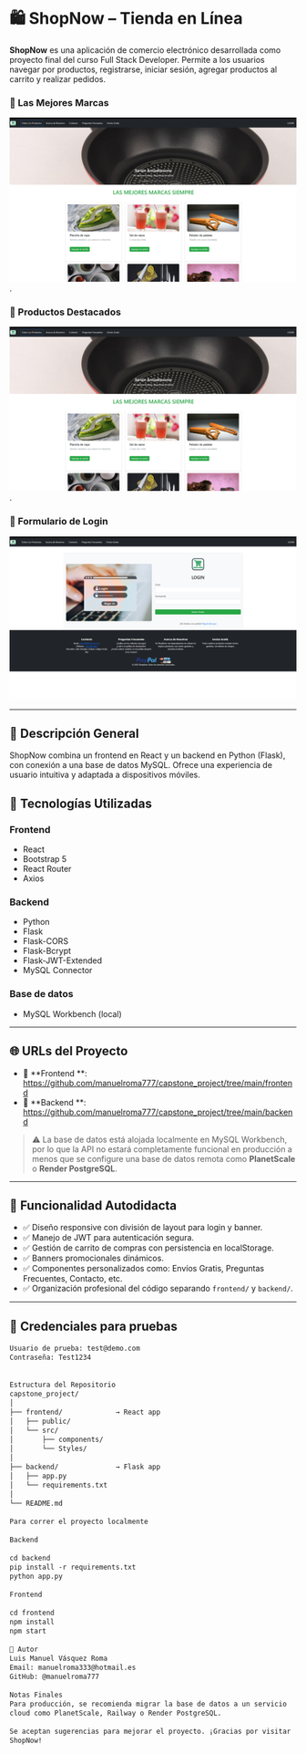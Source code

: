 # 🛍️ ShopNow – Tienda en Línea

**ShopNow** es una aplicación de comercio electrónico desarrollada como proyecto final del curso Full Stack Developer. Permite a los usuarios navegar por productos, registrarse, iniciar sesión, agregar productos al carrito y realizar pedidos.

### 🛒 Las Mejores Marcas
![Banner ShopNow](https://raw.githubusercontent.com/manuelroma777/capstone_project/refs/heads/main/frontend/public/images/ShopNow%201.png).

### 🛒 Productos Destacados
![Productos Destacados](https://raw.githubusercontent.com/manuelroma777/capstone_project/refs/heads/main/frontend/public/images/ShopNow%201.png).

### 🔐 Formulario de Login
![Login Form ShopNow](https://raw.githubusercontent.com/manuelroma777/capstone_project/refs/heads/main/frontend/public/images/ShopNow%20-%20Login.png)

---

## 📌 Descripción General

ShopNow combina un frontend en React y un backend en Python (Flask), con conexión a una base de datos MySQL. Ofrece una experiencia de usuario intuitiva y adaptada a dispositivos móviles.

## 🚀 Tecnologías Utilizadas

### Frontend
- React
- Bootstrap 5
- React Router
- Axios

### Backend
- Python
- Flask
- Flask-CORS
- Flask-Bcrypt
- Flask-JWT-Extended
- MySQL Connector

### Base de datos
- MySQL Workbench (local)

---

## 🌐 URLs del Proyecto

- 🔗 **Frontend **: https://github.com/manuelroma777/capstone_project/tree/main/frontend
- 🔗 **Backend **: https://github.com/manuelroma777/capstone_project/tree/main/backend

> ⚠️ La base de datos está alojada localmente en MySQL Workbench, por lo que la API no estará completamente funcional en producción a menos que se configure una base de datos remota como **PlanetScale** o **Render PostgreSQL**.

---

## 🧠 Funcionalidad Autodidacta

- ✅ Diseño responsive con división de layout para login y banner.
- ✅ Manejo de JWT para autenticación segura.
- ✅ Gestión de carrito de compras con persistencia en localStorage.
- ✅ Banners promocionales dinámicos.
- ✅ Componentes personalizados como: Envíos Gratis, Preguntas Frecuentes, Contacto, etc.
- ✅ Organización profesional del código separando `frontend/` y `backend/`.

---

## 🔐 Credenciales para pruebas

```plaintext
Usuario de prueba: test@demo.com  
Contraseña: Test1234


Estructura del Repositorio
capstone_project/
│
├── frontend/             → React app
│   ├── public/
│   └── src/
│       ├── components/
│       └── Styles/
│
├── backend/              → Flask app
│   ├── app.py
│   └── requirements.txt
│
└── README.md

Para correr el proyecto localmente

Backend

cd backend
pip install -r requirements.txt
python app.py

Frontend

cd frontend
npm install
npm start

📣 Autor
Luis Manuel Vásquez Roma
Email: manuelroma333@hotmail.es
GitHub: @manuelroma777

Notas Finales
Para producción, se recomienda migrar la base de datos a un servicio cloud como PlanetScale, Railway o Render PostgreSQL.

Se aceptan sugerencias para mejorar el proyecto. ¡Gracias por visitar ShopNow!

